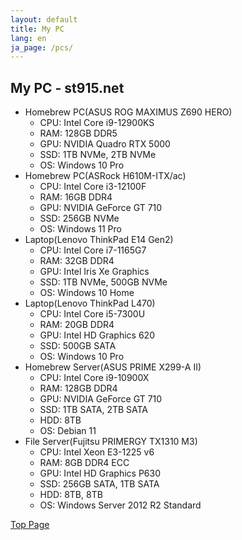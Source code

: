 ```yaml
---
layout: default
title: My PC
lang: en
ja_page: /pcs/
---
```


## My PC - st915.net

- Homebrew PC(ASUS ROG MAXIMUS Z690 HERO)
  - CPU: Intel Core i9-12900KS
  - RAM: 128GB DDR5
  - GPU: NVIDIA Quadro RTX 5000
  - SSD: 1TB NVMe, 2TB NVMe
  - OS: Windows 10 Pro
- Homebrew PC(ASRock H610M-ITX/ac)
  - CPU: Intel Core i3-12100F
  - RAM: 16GB DDR4
  - GPU: NVIDIA GeForce GT 710
  - SSD: 256GB NVMe
  - OS: Windows 11 Pro
- Laptop(Lenovo ThinkPad E14 Gen2)
  - CPU: Intel Core i7-1165G7
  - RAM: 32GB DDR4
  - GPU: Intel Iris Xe Graphics
  - SSD: 1TB NVMe, 500GB NVMe
  - OS: Windows 10 Home
- Laptop(Lenovo ThinkPad L470)
  - CPU: Intel Core i5-7300U
  - RAM: 20GB DDR4
  - GPU: Intel HD Graphics 620
  - SSD: 500GB SATA
  - OS: Windows 10 Pro
- Homebrew Server(ASUS PRIME X299-A II)
  - CPU: Intel Core i9-10900X
  - RAM: 128GB DDR4
  - GPU: NVIDIA GeForce GT 710
  - SSD: 1TB SATA, 2TB SATA
  - HDD: 8TB
  - OS: Debian 11
- File Server(Fujitsu PRIMERGY TX1310 M3)
  - CPU: Intel Xeon E3-1225 v6
  - RAM: 8GB DDR4 ECC
  - GPU: Intel HD Graphics P630
  - SSD: 256GB SATA, 1TB SATA
  - HDD: 8TB, 8TB
  - OS: Windows Server 2012 R2 Standard

[Top Page](/en/)
